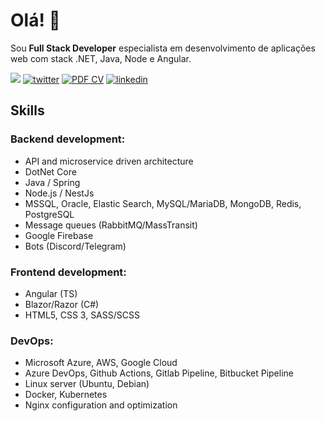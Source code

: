 # Olá! 👋
Sou **Full Stack Developer** especialista em desenvolvimento de aplicações web com stack .NET, Java, Node e Angular.   

[![](https://img.shields.io/badge/github-000000?style=for-the-badge&logo=github&logoColor=white)](https://twitter.com/arthurwdev)
[![twitter](https://img.shields.io/badge/X-000000?style=for-the-badge&logo=x&logoColor=white)](https://twitter.com/arthurwdev)
[![PDF CV](https://img.shields.io/badge/Download%20AS%20pdf-EF3939?style=for-the-badge&logo=adobeacrobatreader&logoColor=white&color=black&labelColor=ec1c24)](https://raw.githubusercontent.com/arthurwdev/arthurwdev/master/resume-arthur-oliveira-pt-br.pdf)
[![linkedin](https://img.shields.io/badge/linkedin-0A66C2?style=for-the-badge&logo=linkedin&logoColor=white)](https://www.linkedin.com/in/arthurwdev)
## Skills
### Backend development:
* API and microservice driven architecture
* DotNet Core
* Java / Spring
* Node.js / NestJs
* MSSQL, Oracle, Elastic Search, MySQL/MariaDB, MongoDB, Redis, PostgreSQL
* Message queues (RabbitMQ/MassTransit)
* Google Firebase
* Bots (Discord/Telegram)

### Frontend development:
* Angular (TS)
* Blazor/Razor (C#)
* HTML5, CSS 3, SASS/SCSS

### DevOps:
* Microsoft Azure, AWS, Google Cloud
* Azure DevOps, Github Actions, Gitlab Pipeline, Bitbucket Pipeline
* Linux server (Ubuntu, Debian)
* Docker, Kubernetes
* Nginx configuration and optimization
